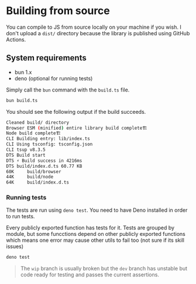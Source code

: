 # Building from source

You can compile to JS from source locally on your machine if you wish. I don't
upload a `dist/` directory because the library is published using GitHub
Actions.

## System requirements

- bun 1.x
- deno (optional for running tests)

Simply call the `bun` command with the `build.ts` file.

```sh
bun build.ts
```

You should see the following output if the build succeeds.

```sh
Cleaned build/ directory
Browser ESM (minified) entire library build complete🏗
Node build complete🏗
CLI Building entry: lib/index.ts
CLI Using tsconfig: tsconfig.json
CLI tsup v8.3.5
DTS Build start
DTS ⚡️ Build success in 4216ms
DTS build/index.d.ts 60.77 KB
60K     build/browser
44K     build/node
64K     build/index.d.ts
```

### Running tests

The tests are run using `deno test`. You need to have Deno installed in order to
run tests.

Every publicly exported function has tests for it. Tests are grouped by module,
but some funcctions depend on other publicly exported functions which means one
error may cause other utils to fail too (not sure if its skill issues)

```sh
deno test
```

> The `wip` branch is usually broken but the `dev` branch has unstable but code
> ready for testing and passes the current assertions.
